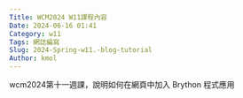 ```yaml
---
Title: WCM2024 W11課程內容 
Date: 2024-06-16 01:41
Category: w11
Tags: 網誌編寫
Slug: 2024-Spring-w11.-blog-tutorial
Author: kmol
---
```


wcm2024第十一週課，說明如何在網頁中加入 Brython 程式應用

<!-- PELICAN_END_SUMMARY -->

